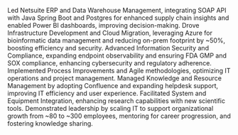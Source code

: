Led Netsuite ERP and Data Warehouse Management, integrating SOAP API with Java Spring Boot and Postgres for enhanced supply chain insights and enabled Power BI dashboards, improving decision-making. Drove Infrastructure Development and Cloud Migration, leveraging Azure for bioinformatic data management and reducing on-prem footprint by ~50%, boosting efficiency and security. Advanced Information Security and Compliance, expanding endpoint observability and ensuring FDA GMP and SOX compliance, enhancing cybersecurity and regulatory adherence. Implemented Process Improvements and Agile methodologies, optimizing IT operations and project management. Managed Knowledge and Resource Management by adopting Confluence and expanding helpdesk support, improving IT efficiency and user experience. Facilitated System and Equipment Integration, enhancing research capabilities with new scientific tools. Demonstrated leadership by scaling IT to support organizational growth from ~80 to ~300 employees, mentoring for career progression, and fostering knowledge sharing.